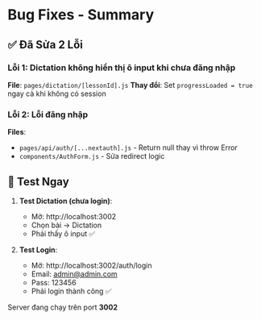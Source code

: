 # Bug Fixes - Summary

## ✅ Đã Sửa 2 Lỗi

### Lỗi 1: Dictation không hiển thị ô input khi chưa đăng nhập
**File**: `pages/dictation/[lessonId].js`
**Thay đổi**: Set `progressLoaded = true` ngay cả khi không có session

### Lỗi 2: Lỗi đăng nhập
**Files**:
- `pages/api/auth/[...nextauth].js` - Return null thay vì throw Error
- `components/AuthForm.js` - Sửa redirect logic

## 🧪 Test Ngay

1. **Test Dictation (chưa login)**:
   - Mở: http://localhost:3002
   - Chọn bài → Dictation
   - Phải thấy ô input ✅

2. **Test Login**:
   - Mở: http://localhost:3002/auth/login
   - Email: admin@admin.com
   - Pass: 123456
   - Phải login thành công ✅

Server đang chạy trên port **3002**
